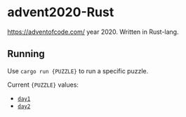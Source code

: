 # advent2020-Rust

https://adventofcode.com/ year 2020. Written in Rust-lang.

## Running

Use `cargo run {PUZZLE}` to run a specific puzzle.

Current `{PUZZLE}` values:

* [`day1`](day1/README.md)
* [`day2`](day2/README.md)